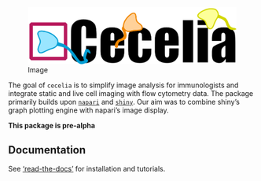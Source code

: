 
<!-- README.md is generated from README.Rmd. Please edit that file -->

<figure>
<img src="./im/cciaLogo.png" alt="Image" />
<figcaption aria-hidden="true">Image</figcaption>
</figure>

<!-- badges: start -->
<!-- badges: end -->

The goal of `cecelia` is to simplify image analysis for immunologists
and integrate static and live cell imaging with flow cytometry data. The
package primarily builds upon [`napari`](https://napari.org) and
[`shiny`](https://shiny.rstudio.com/). Our aim was to combine shiny’s
graph plotting engine with napari’s image display.

**This package is pre-alpha**

## Documentation

See
[‘read-the-docs’](https://cecelia.readthedocs.io/en/latest/index.html)
for installation and tutorials.
